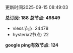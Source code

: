 更新时间2025-09-15 08:49:03

**总订阅: 188**
**总节点: 49849**
- vless节点: 24478
- hysteria2节点: 22

**google ping有效节点: 124**
